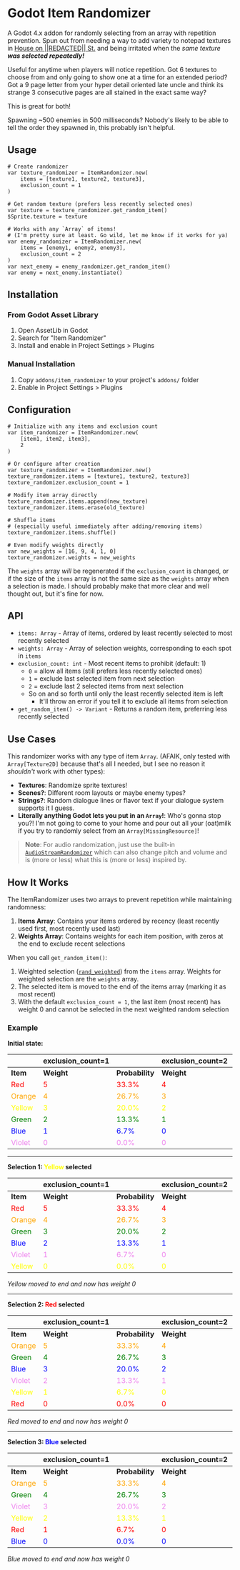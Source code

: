 # Godot Item Randomizer

A Godot 4.x addon for randomly selecting from an array with repetition prevention.
Spun out from needing a way to add variety to notepad textures in [House on ||REDACTED|| St.](https://github.com/matthew-cavener/house-on-redacted-st)
and being irritated when the _same texture **was selected repeatedly!**_

Useful for anytime when players will notice repetition. Got 6 textures to choose from and only going to show one at a time for an extended period?
Got a 9 page letter from your hyper detail oriented late uncle and think its strange 3 consecutive pages are all stained in the exact same way?

This is great for both!

Spawning ~500 enemies in 500 milliseconds? Nobody's likely to be able to tell the order they spawned in, this probably isn't helpful.

## Usage

```gdscript
# Create randomizer
var texture_randomizer = ItemRandomizer.new(
    items = [texture1, texture2, texture3],
    exclusion_count = 1
)

# Get random texture (prefers less recently selected ones)
var texture = texture_randomizer.get_random_item()
$Sprite.texture = texture

# Works with any `Array` of items!
# (I'm pretty sure at least. Go wild, let me know if it works for ya)
var enemy_randomizer = ItemRandomizer.new(
    items = [enemy1, enemy2, enemy3],
    exclusion_count = 2
)
var next_enemy = enemy_randomizer.get_random_item()
var enemy = next_enemy.instantiate()
```

## Installation

### From Godot Asset Library

1. Open AssetLib in Godot
2. Search for "Item Randomizer"
3. Install and enable in Project Settings > Plugins

### Manual Installation

1. Copy `addons/item_randomizer` to your project's `addons/` folder
2. Enable in Project Settings > Plugins

## Configuration

```gdscript
# Initialize with any items and exclusion count
var item_randomizer = ItemRandomizer.new(
    [item1, item2, item3],
    2
)

# Or configure after creation
var texture_randomizer = ItemRandomizer.new()
texture_randomizer.items = [texture1, texture2, texture3]
texture_randomizer.exclusion_count = 1

# Modify item array directly
texture_randomizer.items.append(new_texture)
texture_randomizer.items.erase(old_texture)

# Shuffle items
# (especially useful immediately after adding/removing items)
texture_randomizer.items.shuffle()

# Even modify weights directly
var new_weights = [16, 9, 4, 1, 0]
texture_randomizer.weights = new_weights
```

The `weights` array _will_ be regenerated if the `exclusion_count` is changed, or if the size of the `items` array is not the same size as the `weights` array when a selection is made.
I should probably make that more clear and well thought out, but it's fine for now.

## API

- `items: Array` - Array of items, ordered by least recently selected to most recently selected
- `weights: Array` - Array of selection weights, corresponding to each spot in `items`
- `exclusion_count: int` - Most recent items to prohibit (default: 1)
  - `0` = allow all items (still prefers less recently selected ones)
  - `1` = exclude last selected item from next selection
  - `2` = exclude last 2 selected items from next selection
  - So on and so forth until only the least recently selected item is left
    - It'll throw an error if you tell it to exclude all items from selection
- `get_random_item() -> Variant` - Returns a random item, preferring less recently selected

## Use Cases

This randomizer works with any type of item `Array`.
(AFAIK, only tested with `Array[Texture2D]` because that's all I needed, but I see no reason it _shouldn't_ work with other types):

- **Textures**: Randomize sprite textures!
- **Scenes?**: Different room layouts or maybe enemy types?
- **Strings?**: Random dialogue lines or flavor text if your dialogue system supports it I guess.
- **Literally anything Godot lets you put in an `Array`!**: Who's gonna stop you?! I'm not going to come to your home and pour out all your (oat)milk if you try to randomly select from an `Array[MissingResource]`!

> **Note**: For audio randomization, just use the built-in [`AudioStreamRandomizer`](https://docs.godotengine.org/en/stable/classes/class_audiostreamrandomizer.html)
> which can also change pitch and volume and is (more or less) what this is (more or less) inspired by.

## How It Works

The ItemRandomizer uses two arrays to prevent repetition while maintaining randomness:

1. **Items Array**: Contains your items ordered by recency (least recently used first, most recently used last)
2. **Weights Array**: Contains weights for each item position, with zeros at the end to exclude recent selections

When you call `get_random_item()`:

1. Weighted selection ([`rand_weighted`](https://docs.godotengine.org/en/latest/classes/class_randomnumbergenerator.html#class-randomnumbergenerator-method-rand-weighted)) from the `items` array.
   Weights for weighted selection are the `weights` array.
2. The selected item is moved to the end of the items array (marking it as most recent)
3. With the default `exclusion_count = 1`, the last item (most recent) has weight 0
   and cannot be selected in the next weighted random selection

### Example

**Initial state:**

| | exclusion_count=1 | | exclusion_count=2 | |
|------|-----------|-----------|-----------|-----------|
| **Item** | **Weight** | **Probability** | **Weight** | **Probability** |
| <span style="color: red">Red</span> | <span style="color: red">5</span> | <span style="color: red">33.3%</span> | <span style="color: red">4</span> | <span style="color: red">40.0%</span> |
| <span style="color: orange">Orange</span> | <span style="color: orange">4</span> | <span style="color: orange">26.7%</span> | <span style="color: orange">3</span> | <span style="color: orange">30.0%</span> |
| <span style="color: yellow">Yellow</span> | <span style="color: yellow">3</span> | <span style="color: yellow">20.0%</span> | <span style="color: yellow">2</span> | <span style="color: yellow">20.0%</span> |
| <span style="color: green">Green</span> | <span style="color: green">2</span> | <span style="color: green">13.3%</span> | <span style="color: green">1</span> | <span style="color: green">10.0%</span> |
| <span style="color: blue">Blue</span> | <span style="color: blue">1</span> | <span style="color: blue">6.7%</span> | <span style="color: blue">0</span> | <span style="color: blue">0.0%</span> |
| <span style="color: violet">Violet</span> | <span style="color: violet">0</span> | <span style="color: violet">0.0%</span> | <span style="color: violet">0</span> | <span style="color: violet">0.0%</span> |

---

**Selection 1: <span style="color: yellow">Yellow</span> selected**

| | exclusion_count=1 | | exclusion_count=2 | |
|------|-----------|-----------|-----------|-----------|
| **Item** | **Weight** | **Probability** | **Weight** | **Probability** |
| <span style="color: red">Red</span> | <span style="color: red">5</span> | <span style="color: red">33.3%</span> | <span style="color: red">4</span> | <span style="color: red">40.0%</span> |
| <span style="color: orange">Orange</span> | <span style="color: orange">4</span> | <span style="color: orange">26.7%</span> | <span style="color: orange">3</span> | <span style="color: orange">30.0%</span> |
| <span style="color: green">Green</span> | <span style="color: green">3</span> | <span style="color: green">20.0%</span> | <span style="color: green">2</span> | <span style="color: green">20.0%</span> |
| <span style="color: blue">Blue</span> | <span style="color: blue">2</span> | <span style="color: blue">13.3%</span> | <span style="color: blue">1</span> | <span style="color: blue">10.0%</span> |
| <span style="color: violet">Violet</span> | <span style="color: violet">1</span> | <span style="color: violet">6.7%</span> | <span style="color: violet">0</span> | <span style="color: violet">0.0%</span> |
| <span style="color: yellow">Yellow</span> | <span style="color: yellow">0</span> | <span style="color: yellow">0.0%</span> | <span style="color: yellow">0</span> | <span style="color: yellow">0.0%</span> |

*Yellow moved to end and now has weight 0*

---

**Selection 2: <span style="color: red">Red</span> selected**

| | exclusion_count=1 | | exclusion_count=2 | |
|------|-----------|-----------|-----------|-----------|
| **Item** | **Weight** | **Probability** | **Weight** | **Probability** |
| <span style="color: orange">Orange</span> | <span style="color: orange">5</span> | <span style="color: orange">33.3%</span> | <span style="color: orange">4</span> | <span style="color: orange">40.0%</span> |
| <span style="color: green">Green</span> | <span style="color: green">4</span> | <span style="color: green">26.7%</span> | <span style="color: green">3</span> | <span style="color: green">30.0%</span> |
| <span style="color: blue">Blue</span> | <span style="color: blue">3</span> | <span style="color: blue">20.0%</span> | <span style="color: blue">2</span> | <span style="color: blue">20.0%</span> |
| <span style="color: violet">Violet</span> | <span style="color: violet">2</span> | <span style="color: violet">13.3%</span> | <span style="color: violet">1</span> | <span style="color: violet">10.0%</span> |
| <span style="color: yellow">Yellow</span> | <span style="color: yellow">1</span> | <span style="color: yellow">6.7%</span> | <span style="color: yellow">0</span> | <span style="color: yellow">0.0%</span> |
| <span style="color: red">Red</span> | <span style="color: red">0</span> | <span style="color: red">0.0%</span> | <span style="color: red">0</span> | <span style="color: red">0.0%</span> |

*Red moved to end and now has weight 0*

---

**Selection 3: <span style="color: blue">Blue</span> selected**

| | exclusion_count=1 | | exclusion_count=2 | |
|------|-----------|-----------|-----------|-----------|
| **Item** | **Weight** | **Probability** | **Weight** | **Probability** |
| <span style="color: orange">Orange</span> | <span style="color: orange">5</span> | <span style="color: orange">33.3%</span> | <span style="color: orange">4</span> | <span style="color: orange">40.0%</span> |
| <span style="color: green">Green</span> | <span style="color: green">4</span> | <span style="color: green">26.7%</span> | <span style="color: green">3</span> | <span style="color: green">30.0%</span> |
| <span style="color: violet">Violet</span> | <span style="color: violet">3</span> | <span style="color: violet">20.0%</span> | <span style="color: violet">2</span> | <span style="color: violet">20.0%</span> |
| <span style="color: yellow">Yellow</span> | <span style="color: yellow">2</span> | <span style="color: yellow">13.3%</span> | <span style="color: yellow">1</span> | <span style="color: yellow">10.0%</span> |
| <span style="color: red">Red</span> | <span style="color: red">1</span> | <span style="color: red">6.7%</span> | <span style="color: red">0</span> | <span style="color: red">0.0%</span> |
| <span style="color: blue">Blue</span> | <span style="color: blue">0</span> | <span style="color: blue">0.0%</span> | <span style="color: blue">0</span> | <span style="color: blue">0.0%</span> |

*Blue moved to end and now has weight 0*
